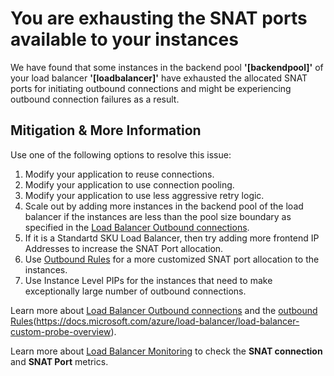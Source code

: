 <properties
pageTitle="Microsoft Azure has information regarding your Load Balancer"
description="Microsoft Azure has information regarding your Load Balancer"
infoBubbleText="Microsoft Azure has information regarding your Load Balancer. Please see details to the right."
service="microsoft.network"
resource="loadbalancer"
authors="rdhillon"
displayOrder=""
articleId="LoadBalancerConnectionsFailing"
diagnosticScenario="LoadBalancerConnectionsFailing"
selfHelpType="Diagnostics"
supportTopicIds=""
resourceTags="windows"
productPesIds=""
cloudEnvironments="Public"
/>
# You are exhausting the SNAT ports available to your instances
<!--issueDescription-->
We have found that some instances in the backend pool **'<!--$backendpool-->[backendpool]<!--/$backendpool-->'** of your load balancer **'<!--$loadbalancer-->[loadbalancer]<!--/$loadbalancer-->'** have exhausted the allocated SNAT ports for initiating outbound connections and might be experiencing outbound connection failures as a result.
<!--/issueDescription-->

## **Mitigation & More Information**
Use one of the following options to resolve this issue:

1. Modify your application to reuse connections.
2. Modify your application to use connection pooling.
3. Modify your application to use less aggressive retry logic.
4. Scale out by adding more instances in the backend pool of the load balancer if the instances are less than the pool size boundary as specified in the [Load Balancer Outbound connections](https://docs.microsoft.com/azure/load-balancer/load-balancer-outbound-connections#preallocatedports).
5. If it is a Standartd SKU Load Balancer, then try adding more frontend IP Addresses to increase the SNAT Port allocation.
6. Use [Outbound Rules](https://docs.microsoft.com/azure/load-balancer/load-balancer-outbound-rules-overview) for a more customized SNAT port allocation to the instances.
7. Use Instance Level PIPs for the instances that need to make exceptionally large number of outbound connections.

Learn more about [Load Balancer Outbound connections](https://docs.microsoft.com/azure/load-balancer/load-balancer-outbound-connections) and the [outbound Rules](https://docs.microsoft.com/azure/load-balancer/load-balancer-outbound-rules-overview)(https://docs.microsoft.com/azure/load-balancer/load-balancer-custom-probe-overview).

Learn more about [Load Balancer Monitoring](https://docs.microsoft.com/azure/load-balancer/load-balancer-standard-diagnostics) to check the **SNAT connection** and **SNAT Port** metrics.
